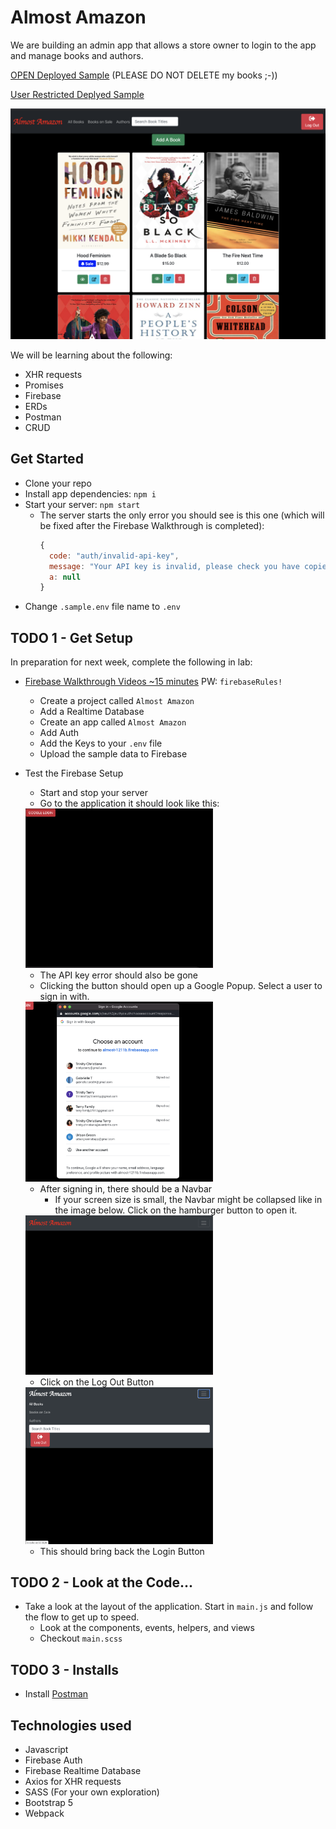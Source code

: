 # Almost Amazon
We are building an admin app that allows a store owner to login to the app and manage books and authors.

[OPEN Deployed Sample](https://almost-amazon-sample.netlify.app/) (PLEASE DO NOT DELETE my books ;-))

[User Restricted Deplyed Sample](https://almost-amazon-webpack5.netlify.app/#)

![Screen Shot](./aass.png)

We will be learning about the following:
- XHR requests
- Promises
- Firebase
- ERDs
- Postman
- CRUD

## Get Started
- Clone your repo
- Install app dependencies: `npm i`
- Start your server: `npm start`
  - The server starts the only error you should see is this one (which will be fixed after the Firebase Walkthrough is completed):
    ```js
    {
      code: "auth/invalid-api-key",
      message: "Your API key is invalid, please check you have copied it correctly.",
      a: null
    }
    ```
- Change `.sample.env` file name to `.env`


## TODO 1 - Get Setup
In preparation for next week, complete the following in lab:
- [Firebase Walkthrough Videos ~15 minutes](https://vimeo.com/showcase/codetracker-firebase) PW: `firebaseRules!`
  - Create a project called `Almost Amazon`
  - Add a Realtime Database
  - Create an app called `Almost Amazon`
  - Add Auth
  - Add the Keys to your `.env` file
  - Upload the sample data to Firebase
- Test the Firebase Setup
  - Start and stop your server
  - Go to the application it should look like this:
 
  <img src="documentation/Login Screen.png" alt="Login Screen" width="300px"/>
 
  - The API key error should also be gone
  - Clicking the button should open up a Google Popup. Select a user to sign in with.

  <img src="documentation/Google Pop-Up.png" alt="Google Pop-Up Screen" width="300px"/>
    
  - After signing in, there should be a Navbar
    - If your screen size is small, the Navbar might be collapsed like in the image below. Click on the hamburger button to open it.
 
  <img src="documentation/Logged In Screen.png" alt="Logged In Screen" width="300px"/>
  
  - Click on the Log Out Button

 
  <img src="documentation/Logout Button.png" alt="Logout Button Screen" width="300px"/>    
  
  - This should bring back the Login Button

## TODO 2 - Look at the Code...
  - Take a look at the layout of the application. Start in `main.js` and follow the flow to get up to speed.
    - Look at the components, events, helpers, and views
    - Checkout `main.scss` 

## TODO 3 - Installs
- Install [Postman](https://www.postman.com/downloads/)



## Technologies used
- Javascript
- Firebase Auth
- Firebase Realtime Database
- Axios for XHR requests
- SASS (For your own exploration)
- Bootstrap 5
- Webpack
